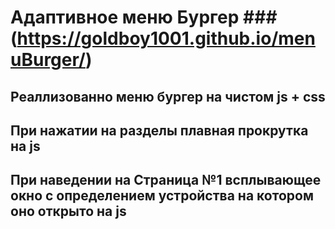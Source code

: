# Адаптивное меню Бургер ### (https://goldboy1001.github.io/menuBurger/)

## Реаллизованно меню бургер на чистом js + css 
## При нажатии на разделы плавная прокрутка на js
## При наведении на Страница №1 всплывающее окно с определением устройства на котором оно открыто на js
